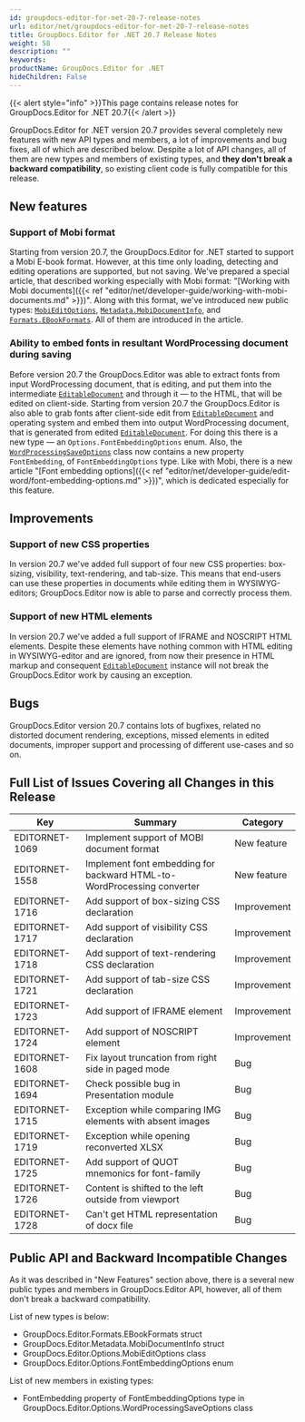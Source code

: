 ```yaml
---
id: groupdocs-editor-for-net-20-7-release-notes
url: editor/net/groupdocs-editor-for-net-20-7-release-notes
title: GroupDocs.Editor for .NET 20.7 Release Notes
weight: 58
description: ""
keywords: 
productName: GroupDocs.Editor for .NET
hideChildren: False
---
```

{{< alert style="info" >}}This page contains release notes for GroupDocs.Editor for .NET 20.7{{< /alert >}}

GroupDocs.Editor for .NET version 20.7 provides several completely new features with new API types and members, a lot of improvements and bug fixes, all of which are described below. Despite a lot of API changes, all of them are new types and members of existing types, and **they don't break a backward compatibility**, so existing client code is fully compatible for this release.

## New features

### Support of Mobi format

Starting from version 20.7, the GroupDocs.Editor for .NET started to support a Mobi E-book format. However, at this time only loading, detecting and editing operations are supported, but not saving. We've prepared a special article, that described working especially with Mobi format: "[Working with Mobi documents]({{< ref "editor/net/developer-guide/working-with-mobi-documents.md" >}})". Along with this format, we've introduced new public types: [`MobiEditOptions`](https://apireference.groupdocs.com/editor/net/groupdocs.editor.options/mobieditoptions), [`Metadata.MobiDocumentInfo`](https://apireference.groupdocs.com/editor/net/groupdocs.editor.metadata/mobidocumentinfo), and [`Formats.EBookFormats`](https://apireference.groupdocs.com/editor/net/groupdocs.editor.formats/ebookformats). All of them are introduced in the article.

### Ability to embed fonts in resultant WordProcessing document during saving

Before version 20.7 the GroupDocs.Editor was able to extract fonts from input WordProcessing document, that is editing, and put them into the intermediate [`EditableDocument`](https://apireference.groupdocs.com/net/editor/groupdocs.editor/editabledocument) and through it — to the HTML, that will be edited on client-side. Starting from version 20.7 the GroupDocs.Editor is also able to grab fonts after client-side edit from [`EditableDocument`](https://apireference.groupdocs.com/net/editor/groupdocs.editor/editabledocument) and operating system and embed them into output WordProcessing document, that is generated from edited [`EditableDocument`](https://apireference.groupdocs.com/net/editor/groupdocs.editor/editabledocument). For doing this there is a new type — an `Options.FontEmbeddingOptions` enum. Also, the [`WordProcessingSaveOptions`](https://apireference.groupdocs.com/net/editor/groupdocs.editor.options/wordprocessingsaveoptions) class now contains a new property `FontEmbedding`, of `FontEmbeddingOptions` type. Like with Mobi, there is a new article "[Font embedding options]({{< ref "editor/net/developer-guide/edit-word/font-embedding-options.md" >}})", which is dedicated especially for this feature.

## Improvements

### Support of new CSS properties

In version 20.7 we've added full support of four new CSS properties: box-sizing, visibility, text-rendering, and tab-size. This means that end-users can use these properties in documents while editing them in WYSIWYG-editors; GroupDocs.Editor now is able to parse and correctly process them.

### Support of new HTML elements

In version 20.7 we've added a full support of IFRAME and NOSCRIPT HTML elements. Despite these elements have nothing common with HTML editing in WYSIWYG-editor and are ignored, from now their presence in HTML markup and consequent [`EditableDocument`](https://apireference.groupdocs.com/net/editor/groupdocs.editor/editabledocument) instance will not break the GroupDocs.Editor work by causing an exception.

## Bugs

GroupDocs.Editor version 20.7 contains lots of bugfixes, related no distorted document rendering, exceptions, missed elements in edited documents, improper support and processing of different use-cases and so on.

## Full List of Issues Covering all Changes in this Release

| Key | Summary | Category |
| --- | --- | --- |
| EDITORNET-1069 | Implement support of MOBI document format | New feature |
| EDITORNET-1558 | Implement font embedding for backward HTML-to-WordProcessing converter | New feature |
| EDITORNET-1716 | Add support of box-sizing CSS declaration | Improvement |
| EDITORNET-1717 | Add support of visibility CSS declaration | Improvement |
| EDITORNET-1718 | Add support of text-rendering CSS declaration | Improvement |
| EDITORNET-1721 | Add support of tab-size CSS declaration | Improvement |
| EDITORNET-1723 | Add support of IFRAME element | Improvement |
| EDITORNET-1724 | Add support of NOSCRIPT element | Improvement |
| EDITORNET-1608 | Fix layout truncation from right side in paged mode | Bug |
| EDITORNET-1694 | Check possible bug in Presentation module | Bug |
| EDITORNET-1715 | Exception while comparing IMG elements with absent images | Bug |
| EDITORNET-1719 | Exception while opening reconverted XLSX | Bug |
| EDITORNET-1725 | Add support of QUOT mnemonics for font-family | Bug |
| EDITORNET-1726 | Content is shifted to the left outside from viewport | Bug |
| EDITORNET-1728 | Can't get HTML representation of docx file | Bug |

## Public API and Backward Incompatible Changes

As it was described in "New Features" section above, there is a several new public types and members in GroupDocs.Editor API, however, all of them don't break a backward compatibility.

List of new types is below:
* GroupDocs.Editor.Formats.EBookFormats struct
* GroupDocs.Editor.Metadata.MobiDocumentInfo struct
* GroupDocs.Editor.Options.MobiEditOptions class
* GroupDocs.Editor.Options.FontEmbeddingOptions enum

List of new members in existing types:
* FontEmbedding property of FontEmbeddingOptions type in GroupDocs.Editor.Options.WordProcessingSaveOptions class


